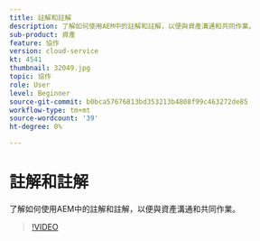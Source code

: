 ```yaml
---
title: 註解和註解
description: 了解如何使用AEM中的註解和註解，以便與資產溝通和共同作業。
sub-product: 資產
feature: 協作
version: cloud-service
kt: 4541
thumbnail: 32049.jpg
topic: 協作
role: User
level: Beginner
source-git-commit: b0bca57676813bd353213b4808f99c463272de85
workflow-type: tm+mt
source-wordcount: '39'
ht-degree: 0%

---
```



# 註解和註解

了解如何使用AEM中的註解和註解，以便與資產溝通和共同作業。

>[!VIDEO](https://video.tv.adobe.com/v/32049/?quality=12&learn=on&hidetitle=true)